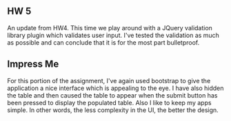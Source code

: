 ## HW 5 

An update from HW4. This time we play around with a JQuery validation library plugin which validates user input. 
I've tested the validation as much as possible and can conclude that it is for the most part bulletproof. 

## Impress Me 

For this portion of the assignment, I've again used bootstrap to give the application a nice interface which is appealing to
the eye. I have also hidden the table and then caused the table to appear when the submit button has been pressed to display
the populated table. Also I like to keep my apps simple. In other words, the less complexity in the UI, the better the design. 

